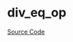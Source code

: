 # div_eq_op

[Source Code](https://github.com/software-mansion/cairo-lint/tree/main/crates/cairo-lint-core/src/lints/eq_op.rs#L17)

